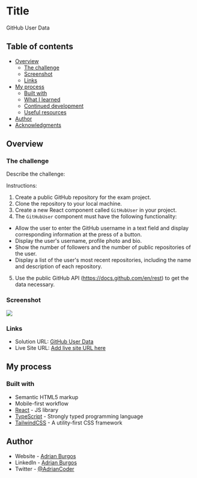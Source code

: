 # Title

GitHub User Data 

## Table of contents

- [Overview](#overview)
  - [The challenge](#the-challenge)
  - [Screenshot](#screenshot)
  - [Links](#links)
- [My process](#my-process)
  - [Built with](#built-with)
  - [What I learned](#what-i-learned)
  - [Continued development](#continued-development)
  - [Useful resources](#useful-resources)
- [Author](#author)
- [Acknowledgments](#acknowledgments)


## Overview

### The challenge

Describe the challenge:

Instructions:
1. Create a public GitHub repository for the exam project.
2. Clone the repository to your local machine.
3. Create a new React component called `GitHubUser` in your project.
4. The `GitHubUser` component must have the following functionality:
- Allow the user to enter the GitHub username in a text field and display
corresponding information at the press of a button.
- Display the user's username, profile photo and bio.
- Show the number of followers and the number of public repositories of the user.
- Display a list of the user's most recent repositories, including the name and
description of each repository.
5. Use the public GitHub API (https://docs.github.com/en/rest) to get the data
necessary.

### Screenshot

![](./screenshot.jpg)

### Links

- Solution URL: [GitHub User Data](https://github.com/adrianburgoscolas/githubuser)
- Live Site URL: [Add live site URL here](https://your-live-site-url.com)

## My process

### Built with

- Semantic HTML5 markup
- Mobile-first workflow
- [React](https://reactjs.org/) - JS library
- [TypeScript](https://www.typescriptlang.org) - Strongly typed programming language
- [TailwindCSS](https://tailwindcss.com) - A utility-first CSS framework

## Author

- Website - [Adrian Burgos](https://adrianburgoscolas.github.io/portfolio)
- LinkedIn - [Adrian Burgos](https://www.linkedin.com/in/adrian-burgos-1776a6144)
- Twitter - [@AdrianCoder](https://twitter.com/AdrianCoder)
